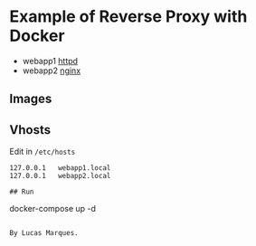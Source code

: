 # Example of Reverse Proxy with Docker
- webapp1 [httpd](https://hub.docker.com/_/httpd/)
- webapp2 [nginx](https://hub.docker.com/_/nginx/)
## Images



## Vhosts

Edit in `/etc/hosts`
```
127.0.0.1	webapp1.local
127.0.0.1	webapp2.local

## Run

```
docker-compose up -d
```

By Lucas Marques.
